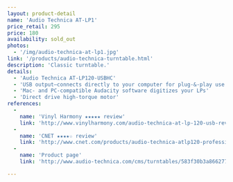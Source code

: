 ```yaml
---
layout: product-detail
name: 'Audio Technica AT-LP1'
price_retail: 295
price: 180
availability: sold_out
photos:
  - '/img/audio-technica-at-lp1.jpg'
link: '/products/audio-technica-turntable.html'
description: 'Classic turntable.'
details:
  - 'Audio Technica AT-LP120-USBHC'
  - 'USB output—connects directly to your computer for plug-&-play use'
  - 'Mac- and PC-compatible Audacity software digitizes your LPs'
  - 'Direct drive high-torque motor'
references:
  -
    name: 'Vinyl Harmony ★★★★★ review'
    link: 'http://www.vinylharmony.com/audio-technica-at-lp-120-usb-review/'
  -
    name: 'CNET ★★★★☆ review'
    link: 'http://www.cnet.com/products/audio-technica-atlp120-professional-turntable-with-usb/review/'
  -
    name: 'Product page'
    link: 'http://www.audio-technica.com/cms/turntables/583f30b3a8662772/'

---
```

